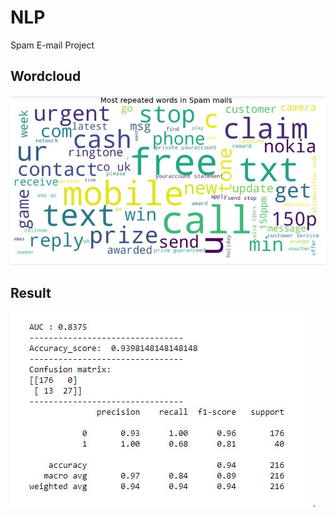 # NLP

Spam E-mail Project


## Wordcloud

![alt text](https://github.com/tanerant/NLP/blob/main/spapm.JPG)

## Result


![alt text](https://github.com/tanerant/NLP/blob/main/result.JPG)
.
